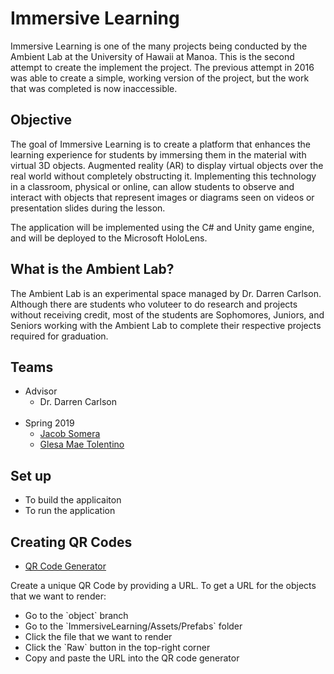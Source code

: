 # Immersive Learning

Immersive Learning is one of the many projects being conducted by the Ambient Lab at the University of Hawaii at Manoa. This is the second attempt to create the implement the project. The previous attempt in 2016 was able to create a simple, working version of the project, but the work that was completed is now inaccessible.

## Objective

The goal of Immersive Learning is to create a platform that enhances the learning experience for students by immersing them in the material with virtual 3D objects. Augmented reality (AR) to display virtual objects over the real world without completely obstructing it. Implementing this technology in a classroom, physical or online, can allow students to observe and interact with objects that represent images or diagrams seen on videos or presentation slides during the lesson.

The application will be implemented using the C# and Unity game engine, and will be deployed to the Microsoft HoloLens.

## What is the Ambient Lab?

The Ambient Lab is an experimental space managed by Dr. Darren Carlson. Although there are students who voluteer to do research and projects without receiving credit, most of the students are Sophomores, Juniors, and Seniors working with the Ambient Lab to complete their respective projects required for graduation.

## Teams
<ul>
  <li>Advisor
    <ul>
      <li>Dr. Darren Carlson</li>
    </ul>
  </li>
  <br/>
  <li>Spring 2019
    <ul>
      <li><a href="https://github.com/jsome635">Jacob Somera</a></li>
      <li><a href="https://github.com/g-tolentino">Glesa Mae Tolentino</a></li>
    </ul>
  </li>
</ul>

## Set up
<ul>
  <li>To build the applicaiton</li>
  <li>To run the application</li>
</ul>

## Creating QR Codes
<ul>
  <li><a href="https://www.qr-code-generator.com/">QR Code Generator</a></li>
</ul>

Create a unique QR Code by providing a URL. To get a URL for the objects that we want to render:
<ul>
  <li>Go to the `object` branch</li>
  <li>Go to the `ImmersiveLearning/Assets/Prefabs` folder</li>
  <li>Click the file that we want to render</li>
  <li>Click the `Raw` button in the top-right corner</li>
  <li>Copy and paste the URL into the QR code generator</li>
</ul>
